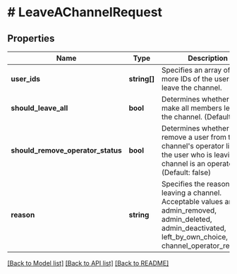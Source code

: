 # # LeaveAChannelRequest

## Properties

Name | Type | Description | Notes
------------ | ------------- | ------------- | -------------
**user_ids** | **string[]** | Specifies an array of one or more IDs of the users to leave the channel. |
**should_leave_all** | **bool** | Determines whether to make all members leave the channel. (Default: false) | [optional]
**should_remove_operator_status** | **bool** | Determines whether to remove a user from the channel&#39;s operator list if the user who is leaving the channel is an operator. (Default: false) | [optional]
**reason** | **string** | Specifies the reason for leaving a channel. Acceptable values are admin_removed, admin_deleted, admin_deactivated, left_by_own_choice, and channel_operator_removed. | [optional]

[[Back to Model list]](../../README.md#models) [[Back to API list]](../../README.md#endpoints) [[Back to README]](../../README.md)
